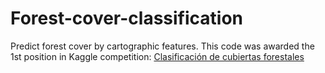 # Forest-cover-classification
Predict forest cover by cartographic features.
This code was awarded the 1st position in Kaggle competition: [Clasificación de cubiertas forestales](https://www.kaggle.com/competitions/clasif-cubiertas-forestales)
